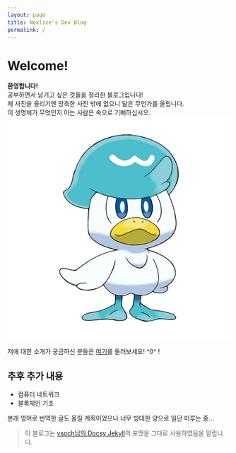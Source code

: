 ```yaml
---
layout: page
title: Nexlice's Dev Blog
permalink: /
---
```


# Welcome!

**환영합니다!**  
공부하면서 남기고 싶은 것들을 정리한 블로그입니다!  
제 사진을 올리기엔 망측한 사진 밖에 없으니 닮은 무언가를 올립니다.  
이 생명체가 무엇인지 아는 사람은 속으로 기뻐하십시오.  
![](../assets/img/quaxly.jpg)  

저에 대한 소개가 궁금하신 분들은 [여기](about.md)를 둘러보세요! ^0^ !
## 추후 추가 내용
- 컴퓨터 네트워크
- 블록체인 기초 

본래 영어로 번역한 글도 올릴 계획이었으나 너무 방대한 양으로 일단 미루는 중...  

>   이 블로그는 [vsoch님의 Docsy Jekyll](https://vsoch.github.io/docsy-jekyll/)의 포맷을 그대로 사용하였음을 알립니다.  

<!-- ---
layout: page
title: Docsy Jekyll Theme
permalink: /
---

# Welcome to Docsy Jekyll

This is a starter template for a docsy jekyll theme.

![assets/img/docsy-jekyll.png](assets/img/docsy-jekyll.png)

## Purpose

GitHub pages uses Jekyll natively, so when I make documentation, I typically
look for Jekyll templates. Why? Using Jekyll means that I can use markdown,
and allow for users to easily contribute, and build automatically just by
way of pushing to a master branch (or general GitHub pages).
I found Docsy, a beautiful Hugo template, but it requires hugo with GoLang
which doesn't render natively on GitHub pages. For this reason, I've spent
some time creating a custom Jekyll template that is (almost) as beautiful,
and includes all the features that I might want.

## Features

What are these features? You should see the {% include doc.html name="Getting Started" path="getting-started" %}
guide for a complete summary. Briefly:

 - *User interaction* including consistent permalinks, links to ask questions via GitHub issues, and edit the file on GitHub directly.
 - *Search* across posts, documentation, and other site pages, with an ability to exclude from search.
 - *External Search* meaning an ability to link any page tag to trigger an external search.
 - *Documentation* A documentation collection that was easy to organize on the filesystem, render with nested headings for the user, and refer to in markdown.
 - *Pages* A separate folder for more traditional pages (e.g, about).
 - *Navigation*: Control over the main navigation on the left of the page, and automatic generation of table of contents for each page on the right.
 - *News* A posts feed for news and updates, along with an archive (organized by year).
 - *Templates* or specifically, "includes" that make it easy to create an alert, documentation link, or other content.
 - *Continuous Integration* recipes to preview the site


For features, getting started with development, see the {% include doc.html name="Getting Started" path="getting-started" %} page. Would you like to request a feature or contribute?
[Open an issue]({{ site.repo }}/issues) -->
